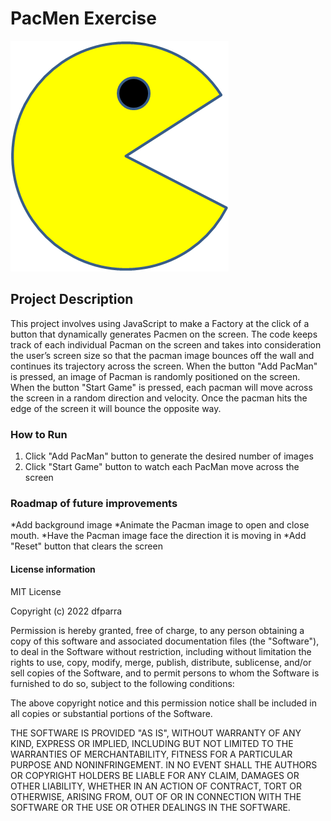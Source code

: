 # PacMen Exercise
<img src="./images/PacMan1.png">

## Project Description
This project involves using JavaScript to make a Factory at the click of a button that dynamically generates Pacmen on the screen. The code keeps track of each individual Pacman on the screen and takes into consideration the user’s screen size so that the pacman image bounces off the wall and continues its trajectory across the screen.
When the button "Add PacMan" is pressed, an image of Pacman is randomly positioned on the screen. 
When the button "Start Game" is pressed, each pacman will move across the screen in a random direction and velocity.
Once the pacman hits the edge of the screen it will bounce the opposite way. 

### How to Run
1. Click "Add PacMan" button to generate the desired number of images
2. Click "Start Game" button to watch each PacMan move across the screen

### Roadmap of future improvements
*Add background image
*Animate the Pacman image to open and close mouth.
*Have the Pacman image face the direction it is moving in
*Add "Reset" button that clears the screen



#### License information
MIT License

Copyright (c) 2022 dfparra

Permission is hereby granted, free of charge, to any person obtaining a copy
of this software and associated documentation files (the "Software"), to deal
in the Software without restriction, including without limitation the rights
to use, copy, modify, merge, publish, distribute, sublicense, and/or sell
copies of the Software, and to permit persons to whom the Software is
furnished to do so, subject to the following conditions:

The above copyright notice and this permission notice shall be included in all
copies or substantial portions of the Software.

THE SOFTWARE IS PROVIDED "AS IS", WITHOUT WARRANTY OF ANY KIND, EXPRESS OR
IMPLIED, INCLUDING BUT NOT LIMITED TO THE WARRANTIES OF MERCHANTABILITY,
FITNESS FOR A PARTICULAR PURPOSE AND NONINFRINGEMENT. IN NO EVENT SHALL THE
AUTHORS OR COPYRIGHT HOLDERS BE LIABLE FOR ANY CLAIM, DAMAGES OR OTHER
LIABILITY, WHETHER IN AN ACTION OF CONTRACT, TORT OR OTHERWISE, ARISING FROM,
OUT OF OR IN CONNECTION WITH THE SOFTWARE OR THE USE OR OTHER DEALINGS IN THE
SOFTWARE.
